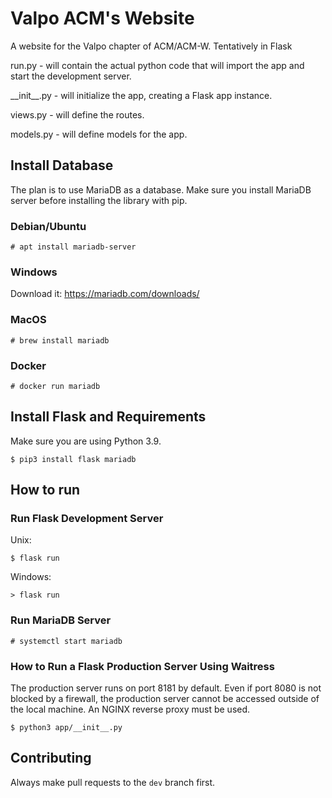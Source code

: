 # Valpo ACM's Website

A website for the Valpo chapter of ACM/ACM-W. Tentatively in Flask

run.py - will contain the actual python code that will import the app and start the development server.

\_\_init\_\_.py - will initialize the app, creating a Flask app instance.

views.py - will define the routes.

models.py - will define models for the app.

## Install Database

The plan is to use MariaDB as a database. Make sure you install MariaDB server before installing the library with pip.

### Debian/Ubuntu

`# apt install mariadb-server`

### Windows

Download it: https://mariadb.com/downloads/

### MacOS

`# brew install mariadb`

### Docker

`# docker run mariadb`

## Install Flask and Requirements

Make sure you are using Python 3.9.

`$ pip3 install flask mariadb`

## How to run

### Run Flask Development Server

Unix:
```
$ flask run
```

Windows:
```
> flask run
```
### Run MariaDB Server

`# systemctl start mariadb`

### How to Run a Flask Production Server Using Waitress

The production server runs on port 8181 by default. Even if port 8080 is not blocked by a firewall, the production server cannot be accessed outside of the local machine. An NGINX reverse proxy must be used.

`$ python3 app/__init__.py`

## Contributing

Always make pull requests to the `dev` branch first.
